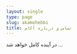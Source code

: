 ```yaml
---
layout: single
type: page
slug: akamohebbi
title: تماس و درباره آکام
---
```


در آینده کامل خواهد شد ...